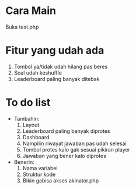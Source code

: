 # Cara Main
 Buka test.php

# Fitur yang udah ada
1. Tombol ya/tidak udah hilang pas beres
2. Soal udah keshuffle
3. Leaderboard paling banyak ditebak

# To do list
* Tambahin:
	1. Layout
	2. Leaderboard paling banyak diprotes
	3. Dashboard
	4. Nampilin riwayat jawaban pas udah selesai
	5. Tombol protes kalo gak sesuai pikiran player
	6. Jawaban yang bener kalo diprotes
* Benerin:
	1. Nama variabel
	2. Struktur kode
	3. Bikin gabisa akses akinator.php